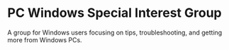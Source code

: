 # PC Windows Special Interest Group

A group for Windows users focusing on tips, troubleshooting, and getting more from Windows PCs.
